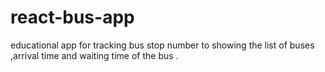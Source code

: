 # react-bus-app
educational app for tracking bus stop number to showing the list of buses ,arrival time and waiting time of the bus .

